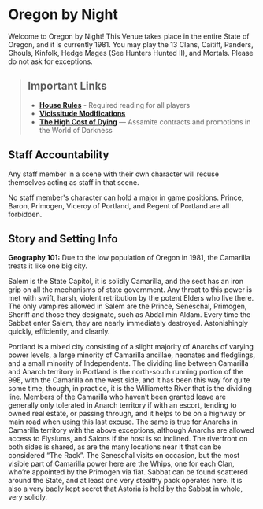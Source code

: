 # Oregon by Night

Welcome to Oregon by Night! This Venue takes place in the entire State of Oregon, and it is currently 1981.  You may play the 13 Clans, Caitiff, Panders, Ghouls, Kinfolk, Hedge Mages (See Hunters Hunted II), and Mortals. Please do not ask for exceptions.

> ## Important Links
> * **[House Rules](/House_Rules_and_Character_Creation.md)** - Required reading for all players
> * **[Vicissitude Modifications](/vicissitude-mods)**
> * **[The High Cost of Dying](high-cost-of-dying.md)** — Assamite contracts and promotions in the World of Darkness

## Staff Accountability

Any staff member in a scene with their own character will recuse themselves acting as staff in that scene.

No staff member's character can hold a major in game positions.  Prince, Baron, Primogen, Viceroy of Portland, and Regent of Portland are all forbidden.

## Story and Setting Info


**Geography 101:** Due to the low population of Oregon in 1981, the Camarilla treats it like one big city.

Salem is the State Capitol, it is solidly Camarilla, and the sect has an iron grip on all the mechanisms of state government.  Any threat to this power is met with swift, harsh, violent retribution by the potent Elders who live there.  The only vampires allowed in Salem are the Prince, Seneschal, Primogen, Sheriff and those they designate, such as Abdal min Aldam.  Every time the Sabbat enter Salem, they are nearly immediately destroyed.  Astonishingly quickly, efficiently, and cleanly.

Portland is a mixed city consisting of a slight majority of Anarchs of varying power levels, a large minority of Camarilla ancillae, neonates and fledglings, and a small minority of Independents.  The dividing line between Camarilla and Anarch territory in Portland is the north-south running portion of the 99E, with the Camarilla on the west side, and it has been this way for quite some time, though, in practice, it is the Williamette River that is the dividing line.  Members of the Camarilla who haven’t been granted leave are generally only tolerated in Anarch territory if with an escort, tending to owned real estate, or passing through, and it helps to be on a highway or main road when using this last excuse.  The same is true for Anarchs in Camarilla territory with the above exceptions, although Anarchs are allowed access to Elysiums, and Salons if the host is so inclined.  The riverfront on both sides is shared, as are the many locations near it that can be considered “The Rack”.  The Seneschal visits on occasion, but the most visible part of Camarilla power here are the Whips, one for each Clan, who’re appointed by the Primogen via fiat.  Sabbat can be found scattered around the State, and at least one very stealthy pack operates here.  It is also a very badly kept secret that Astoria is held by the Sabbat in whole, very solidly.
